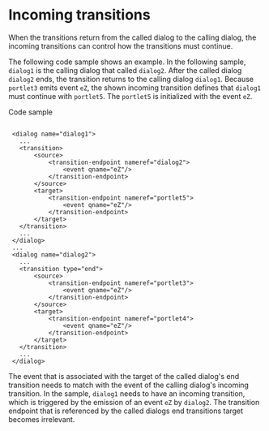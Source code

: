 # Incoming transitions

When the transitions return from the called dialog to the calling dialog, the incoming transitions can control how the transitions must continue.

The following code sample shows an example. In the following sample, `dialog1` is the calling dialog that called `dialog2`. After the called dialog `dialog2` ends, the transition returns to the calling dialog `dialog1`. Because `portlet3` emits event `eZ`, the shown incoming transition defines that `dialog1` must continue with `portlet5`. The `portlet5` is initialized with the event `eZ`.

Code sample

```

 <dialog name="dialog1">
   ...
   <transition>
       <source>
           <transition-endpoint nameref="dialog2">
               <event qname="eZ"/>
           </transition-endpoint>
       </source>
       <target>
           <transition-endpoint nameref="portlet5">
               <event qname="eZ"/>
           </transition-endpoint>
       </target>
   </transition>
   ...
 </dialog>
 ...
 <dialog name="dialog2">
   ...
   <transition type="end">
       <source>
           <transition-endpoint nameref="portlet3">
               <event qname="eZ"/>
           </transition-endpoint>
       </source>
       <target>
           <transition-endpoint nameref="portlet4">
               <event qname="eZ"/>
           </transition-endpoint>
       </target>
   </transition>
   ...
 </dialog>
```

The event that is associated with the target of the called dialog's end transition needs to match with the event of the calling dialog's incoming transition. In the sample, `dialog1` needs to have an incoming transition, which is triggered by the emission of an event `eZ` by `dialog2`. The transition endpoint that is referenced by the called dialogs end transitions target becomes irrelevant.



